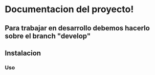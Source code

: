
# Documentacion del proyecto!

## Para trabajar en desarrollo debemos hacerlo sobre el branch "develop"

## Instalacion

### Uso

